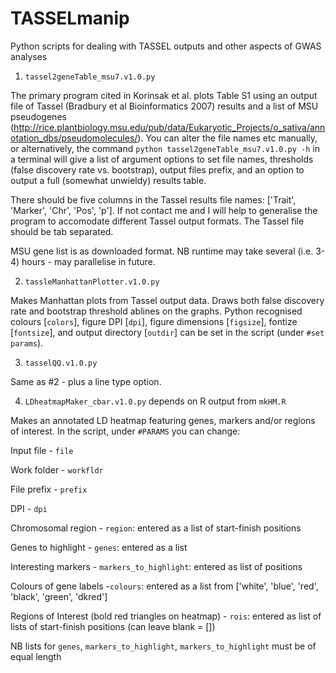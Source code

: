 # TASSELmanip
Python scripts for dealing with TASSEL outputs and other aspects of GWAS analyses

1. `tassel2geneTable_msu7.v1.0.py`

The primary program cited in Korinsak et al. plots Table S1 using an output file of Tassel (Bradbury et al Bioinformatics 2007) results and a list of MSU pseudogenes (http://rice.plantbiology.msu.edu/pub/data/Eukaryotic_Projects/o_sativa/annotation_dbs/pseudomolecules/). You can alter the file names etc manually, or alternatively, the command `python tassel2geneTable_msu7.v1.0.py -h` in a terminal will give a list of argument options to set file names, thresholds (false discovery rate vs. bootstrap), output files prefix, and an option to output a full (somewhat unwieldy) results table. 

There should be five columns in the Tassel results file names: ['Trait', 'Marker', 'Chr', 'Pos', 'p']. If not contact me and I will help to generalise the program to accomodate different Tassel output formats. The Tassel file should be tab separated.

MSU gene list is as downloaded format. NB runtime may take several (i.e. 3-4) hours - may parallelise in future.



2. `tassleManhattanPlotter.v1.0.py`

Makes Manhattan plots from Tassel output data. Draws both false discovery rate and bootstrap threshold ablines on the graphs. Python recognised colours [`colors`], figure DPI [`dpi`], figure dimensions [`figsize`], fontize [`fontsize`], and output directory [`outdir`] can be set in the script (under `#set params`).


3. `tasselQQ.v1.0.py`

Same as #2 - plus a line type option.


4. `LDheatmapMaker_cbar.v1.0.py` depends on R output from `mkHM.R`

Makes an annotated LD heatmap featuring genes, markers and/or regions of interest. In the script, under `#PARAMS` you can change:

Input file - `file`

Work folder - `workfldr`

File prefix - `prefix`

DPI - `dpi`

Chromosomal region - `region`: entered as a list of start-finish positions

Genes to highlight - `genes`: entered as a list

Interesting markers - `markers_to_highlight`: entered as list of positions

Colours of gene labels -`colours`: entered as a list from ['white', 'blue', 'red', 'black', 'green', 'dkred']

Regions of Interest (bold red triangles on heatmap) - `rois`: entered as list of lists of start-finish positions (can leave blank = [])

NB lists for `genes`, `markers_to_highlight`, `markers_to_highlight` must be of equal length


